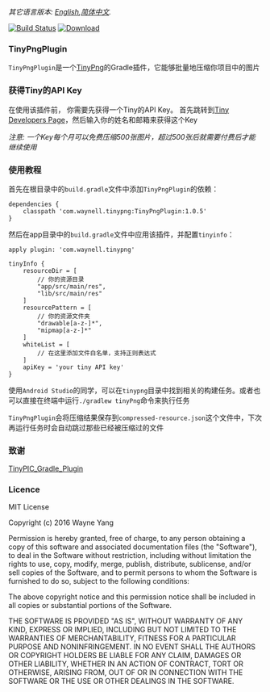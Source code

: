 *其它语言版本: [English](README.md),[简体中文](README.zh-cn.md).*

[![Build Status](https://semaphoreapp.com/api/v1/projects/d4cca506-99be-44d2-b19e-176f36ec8cf1/128505/shields_badge.svg)](https://github.com/waynell/TinyPngPlugin) [ ![Download](https://api.bintray.com/packages/waynell/maven/TinyPngPlugin/images/download.svg?version=1.0.5) ](https://bintray.com/waynell/maven/TinyPngPlugin/1.0.5/link)

### TinyPngPlugin
`TinyPngPlugin`是一个[TinyPng](https://tinypng.com/)的Gradle插件，它能够批量地压缩你项目中的图片

### 获得Tiny的API Key
在使用该插件前， 你需要先获得一个Tiny的API Key。 首先跳转到[Tiny Developers Page](https://tinypng.com/developers)，然后输入你的姓名和邮箱来获得这个Key

*注意: 一个Key每个月可以免费压缩500张图片，超过500张后就需要付费后才能继续使用*

### 使用教程
首先在根目录中的`build.gradle`文件中添加`TinyPngPlugin`的依赖：

 	dependencies {
    	classpath 'com.waynell.tinypng:TinyPngPlugin:1.0.5'
	}

然后在app目录中的`build.gradle`文件中应用该插件，并配置`tinyinfo`：

 	apply plugin: 'com.waynell.tinypng'

 	tinyInfo {
    	resourceDir = [
			// 你的资源目录
            "app/src/main/res",
            "lib/src/main/res"
    	]
        resourcePattern = [
        	// 你的资源文件夹
        	"drawable[a-z-]*",
            "mipmap[a-z-]*"
        ]
        whiteList = [
        	// 在这里添加文件白名单，支持正则表达式
        ]
        apiKey = 'your tiny API key'
    }

使用`Android Studio`的同学，可以在`tinypng`目录中找到相关的构建任务。或者也可以直接在终端中运行`./gradlew tinyPng`命令来执行任务

`TinyPngPlugin`会将压缩结果保存到`compressed-resource.json`这个文件中，下次再运行任务时会自动跳过那些已经被压缩过的文件

### 致谢
[TinyPIC_Gradle_Plugin](https://github.com/mogujie/TinyPIC_Gradle_Plugin)

### Licence
MIT License

Copyright (c) 2016 Wayne Yang

Permission is hereby granted, free of charge, to any person obtaining a copy
of this software and associated documentation files (the "Software"), to deal
in the Software without restriction, including without limitation the rights
to use, copy, modify, merge, publish, distribute, sublicense, and/or sell
copies of the Software, and to permit persons to whom the Software is
furnished to do so, subject to the following conditions:

The above copyright notice and this permission notice shall be included in all
copies or substantial portions of the Software.

THE SOFTWARE IS PROVIDED "AS IS", WITHOUT WARRANTY OF ANY KIND, EXPRESS OR
IMPLIED, INCLUDING BUT NOT LIMITED TO THE WARRANTIES OF MERCHANTABILITY,
FITNESS FOR A PARTICULAR PURPOSE AND NONINFRINGEMENT. IN NO EVENT SHALL THE
AUTHORS OR COPYRIGHT HOLDERS BE LIABLE FOR ANY CLAIM, DAMAGES OR OTHER
LIABILITY, WHETHER IN AN ACTION OF CONTRACT, TORT OR OTHERWISE, ARISING FROM,
OUT OF OR IN CONNECTION WITH THE SOFTWARE OR THE USE OR OTHER DEALINGS IN THE
SOFTWARE.
